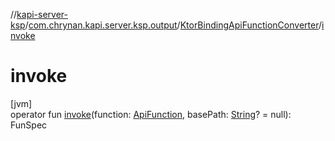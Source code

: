 //[kapi-server-ksp](../../../index.md)/[com.chrynan.kapi.server.ksp.output](../index.md)/[KtorBindingApiFunctionConverter](index.md)/[invoke](invoke.md)

# invoke

[jvm]\
operator fun [invoke](invoke.md)(function: [ApiFunction](../../../../kapi-server-processor-core/kapi-server-processor-core/com.chrynan.kapi.server.processor.core.model/-api-function/index.md), basePath: [String](https://kotlinlang.org/api/latest/jvm/stdlib/kotlin/-string/index.html)? = null): FunSpec
